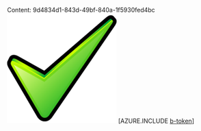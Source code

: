 Content: 9d4834d1-843d-49bf-840a-1f5930fed4bc![image](33517f86-a2b5-4248-8251-768d89dcd556.png)
[AZURE.INCLUDE [b-token](ec788009-fe3f-4dbc-a3fe-1e0ada2003a6.md)]
